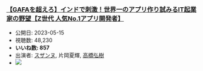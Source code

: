 ### [【GAFAを超えろ】インドで刺激！世界一のアプリ作り試みるIT起業家の野望【Z世代 人気No.1アプリ開発者】](https://www.youtube.com/watch?v=PxeHf5YcnpE)
-   公開日: 2023-05-15
-   視聴数: 48,230
-   **いいね数: 857**
-   出演者: [スザンヌ](/rehacq_fan/people/スザンヌ "wikilink"), 片岡夏輝, [高橋弘樹](/rehacq_fan/people/高橋弘樹 "wikilink")
- [![](https://img.youtube.com/vi/PxeHf5YcnpE/hqdefault.jpg)](https://www.youtube.com/watch?v=PxeHf5YcnpE)
